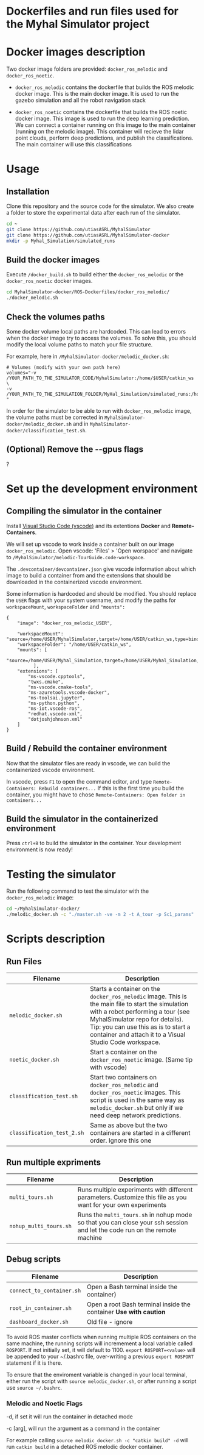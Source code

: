 # Dockerfiles and run files used for the Myhal Simulator project
# Docker images description

Two docker image folders are provided: `docker_ros_melodic` and `docker_ros_noetic`.

 - `docker_ros_melodic` contains the dockerfile that builds the ROS melodic docker image. This is the main docker image. It is used to run the gazebo simulation and all the robot navigation stack

 - `docker_ros_noetic` contains the dockerfile that builds the ROS noetic docker image. This image is used to run the deep learning prediction. We can connect a container running on this image to the main container (running on the melodic image). This container will recieve the lidar point clouds, perform deep predictions, and publish the classifications. The main container will use this classifications

 
# Usage
## Installation
Clone this repository and the source code for the simulator. We also create a folder to store the experimental data after each run of the simulator.

```bash
cd ~
git clone https://github.com/utiasASRL/MyhalSimulator
git clone https://github.com/utiasASRL/MyhalSimulator-docker
mkdir -p Myhal_Simulation/simulated_runs
```

## Build the docker images
Execute `/docker_build.sh` to build either the `docker_ros_melodic` or the `docker_ros_noetic` docker images. 

```bash
cd MyhalSimulator-docker/ROS-Dockerfiles/docker_ros_melodic/
./docker_melodic.sh
``` 

## Check the volumes paths
Some docker volume local paths are hardcoded. This can lead to errors when the docker image try to access the volumes. To solve this, you should modify the local volume paths to match your file structure. 

For example, here in `/MyhalSimulator-docker/melodic_docker.sh`:

```
# Volumes (modify with your own path here)
volumes="-v /YOUR_PATH_TO_THE_SIMULATOR_CODE/MyhalSimulator:/home/$USER/catkin_ws \
-v /YOUR_PATH_TO_THE_SIMULATION_FOLDER/MyHal_Simulation/simulated_runs:/home/$USER/Myhal_Simulation "
```

In order for the simulator to be able to run with `docker_ros_melodic` image, the volume paths must be corrected in `MyhalSimulator-docker/melodic_docker.sh` and in `MyhalSimulator-docker/classification_test.sh`.

## (Optional) Remove the --gpus flags
?

 
# Set up the development environment
## Compiling the simulator in the container

Install [Visual Studio Code (vscode)](https://code.visualstudio.com/download) and its extentions **Docker** and **Remote-Containers**.

We will set up vscode to work inside a container built on our image `docker_ros_melodic`. 
Open vscode: 'Files' > 'Open worspace' and navigate to `/MyhalSimulator/melodic-TourGuide.code-workspace`.


The `.devcontainer/devcontainer.json` give vscode information about which image to build a container from and the extensions that should be downloaded in the containerized vscode environment.

Some information is hardcoded and should be modified. You should replace the `USER` flags with your system username, and modify the paths for `workspaceMount`, `workspaceFolder` and `"mounts":`
```
{
	"image": "docker_ros_melodic_USER",
	
    "workspaceMount": "source=/home/USER/MyhalSimulator,target=/home/USER/catkin_ws,type=bind,consistency=cached",
    "workspaceFolder": "/home/USER/catkin_ws",
    "mounts": [
      "source=/home/USER/Myhal_Simulation,target=/home/USER/Myhal_Simulation,type=bind,consistency=cached"
          ],
	"extensions": [
		"ms-vscode.cpptools",
		"twxs.cmake",
		"ms-vscode.cmake-tools",
		"ms-azuretools.vscode-docker",
		"ms-toolsai.jupyter",
		"ms-python.python",
		"ms-iot.vscode-ros",
		"redhat.vscode-xml",
		"dotjoshjohnson.xml"
	]
}
```

## Build / Rebuild the container environment
Now that the simulator files are ready in vscode, we can build the containerized vscode environment. 

In vscode, press `F1` to open the command editor, and type `Remote-Containers: Rebuild containers...`
If this is the first time you build the container, you might have to chose `Remote-Containers: Open folder in containers...`

## Build the simulator in the containerized environment
Press `ctrl+B` to build the simulator in the container. 
Your development environment is now ready!


# Testing the simulator
Run the following command to test the simulator with the `docker_ros_melodic` image:

```bash
cd ~/MyhalSimulator-docker/
./melodic_docker.sh -c "./master.sh -ve -m 2 -t A_tour -p Sc1_params"
```


# Scripts description
## Run Files

Filename | Description 
--- | --- 
`melodic_docker.sh` | Starts a container on the `docker_ros_melodic` image. This is the main file to start the simulation with a robot performing a tour (see MyhalSimulator repo for details). Tip: you can use this as is to start a container and attach it to a Visual Studio Code workspace.
`noetic_docker.sh` |  Start a container on the `docker_ros_noetic` image. (Same tip with vscode)
`classification_test.sh` | Start two containers on `docker_ros_melodic` and  `docker_ros_noetic` images. This script is used in the same way as `melodic_docker.sh` but only if we need deep network predictions.
`classification_test_2.sh` | Same as above but the two containers are started in a different order. Ignore this one


## Run multiple expriments
Filename | Description 
--- | --- 
`multi_tours.sh` | Runs multiple experiments with different parameters. Customize this file as you want for your own experiments
`nohup_multi_tours.sh` | Runs the `multi_tours.sh` in nohup mode so that you can close your ssh session and let the code run on the remote machine



## Debug scripts
Filename | Description 
--- | --- 
`connect_to_container.sh` | Open a Bash terminal inside the container)
`root_in_container.sh` | Open a root Bash terminal inside the container **Use with caution**
`dashboard_docker.sh` | Old file - ignore



To avoid ROS master conflicts when running multiple ROS containers on the same machine, the running scripts will incremement a local variable called `ROSPORT`. If not initially set, it will default to 1100. `export ROSPORT=<value>` will be appended to your ~/.bashrc file, over-writing a previous `export ROSPORT` statement if it is there. 

To ensure that the enviroment variable is changed in your local terminal, either run the script with `source melodic_docker.sh`, or after running a script use `source ~/.bashrc`.

### Melodic and Noetic Flags

-d, if set it will run the container in detached mode

-c [arg], will run the argument as a command in the container 

For example calling `source melodic_docker.sh -c "catkin build" -d` will run `catkin build` in a detached ROS melodic docker container.
